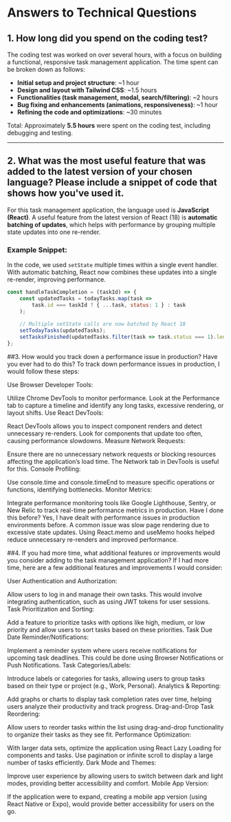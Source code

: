 # Answers to Technical Questions

## 1. How long did you spend on the coding test?

The coding test was worked on over several hours, with a focus on building a functional, responsive task management application. The time spent can be broken down as follows:
- **Initial setup and project structure**: ~1 hour
- **Design and layout with Tailwind CSS**: ~1.5 hours
- **Functionalities (task management, modal, search/filtering)**: ~2 hours
- **Bug fixing and enhancements (animations, responsiveness)**: ~1 hour
- **Refining the code and optimizations**: ~30 minutes

Total: Approximately **5.5 hours** were spent on the coding test, including debugging and testing.

---

## 2. What was the most useful feature that was added to the latest version of your chosen language? Please include a snippet of code that shows how you've used it.

For this task management application, the language used is **JavaScript (React)**. A useful feature from the latest version of React (18) is **automatic batching of updates**, which helps with performance by grouping multiple state updates into one re-render.

### Example Snippet:

In the code, we used `setState` multiple times within a single event handler. With automatic batching, React now combines these updates into a single re-render, improving performance.

```javascript
const handleTaskCompletion = (taskId) => {
    const updatedTasks = todayTasks.map(task => 
        task.id === taskId ? { ...task, status: 1 } : task
    );
    
    // Multiple setState calls are now batched by React 18
    setTodayTasks(updatedTasks);
    setTasksFinished(updatedTasks.filter(task => task.status === 1).length);
};


```
##3. How would you track down a performance issue in production? Have you ever had to do this?
To track down performance issues in production, I would follow these steps:

Use Browser Developer Tools:

Utilize Chrome DevTools to monitor performance. Look at the Performance tab to capture a timeline and identify any long tasks, excessive rendering, or layout shifts.
Use React DevTools:

React DevTools allows you to inspect component renders and detect unnecessary re-renders. Look for components that update too often, causing performance slowdowns.
Measure Network Requests:

Ensure there are no unnecessary network requests or blocking resources affecting the application’s load time. The Network tab in DevTools is useful for this.
Console Profiling:

Use console.time and console.timeEnd to measure specific operations or functions, identifying bottlenecks.
Monitor Metrics:

Integrate performance monitoring tools like Google Lighthouse, Sentry, or New Relic to track real-time performance metrics in production.
Have I done this before? Yes, I have dealt with performance issues in production environments before. A common issue was slow page rendering due to excessive state updates. Using React.memo and useMemo hooks helped reduce unnecessary re-renders and improved performance.

##4. If you had more time, what additional features or improvements would you consider adding to the task management application?
If I had more time, here are a few additional features and improvements I would consider:

User Authentication and Authorization:

Allow users to log in and manage their own tasks. This would involve integrating authentication, such as using JWT tokens for user sessions.
Task Prioritization and Sorting:

Add a feature to prioritize tasks with options like high, medium, or low priority and allow users to sort tasks based on these priorities.
Task Due Date Reminder/Notifications:

Implement a reminder system where users receive notifications for upcoming task deadlines. This could be done using Browser Notifications or Push Notifications.
Task Categories/Labels:

Introduce labels or categories for tasks, allowing users to group tasks based on their type or project (e.g., Work, Personal).
Analytics & Reporting:

Add graphs or charts to display task completion rates over time, helping users analyze their productivity and track progress.
Drag-and-Drop Task Reordering:

Allow users to reorder tasks within the list using drag-and-drop functionality to organize their tasks as they see fit.
Performance Optimization:

With larger data sets, optimize the application using React Lazy Loading for components and tasks. Use pagination or infinite scroll to display a large number of tasks efficiently.
Dark Mode and Themes:

Improve user experience by allowing users to switch between dark and light modes, providing better accessibility and comfort.
Mobile App Version:

If the application were to expand, creating a mobile app version (using React Native or Expo), would provide better accessibility for users on the go.
